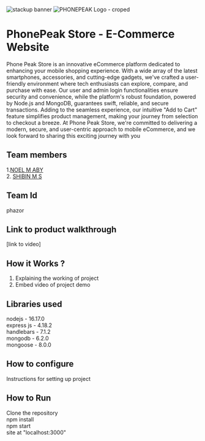  ![stackup banner](https://github.com/noelmaby/stackup-teamplate/assets/108945793/d21c5a36-f5ed-45fe-8385-979cae539465)
![PHONEPEAK Logo - croped](https://github.com/noelmaby/stackup-teamplate/assets/108945793/f224cc76-76c1-4832-a626-76ec6888461a)

# PhonePeak Store - E-Commerce Website
Phone Peak Store is an innovative eCommerce platform dedicated to enhancing your mobile shopping experience. With a wide array of the latest smartphones, accessories, and cutting-edge gadgets, we've crafted a user-friendly environment where tech enthusiasts can explore, compare, and purchase with ease. Our user and admin login functionalities ensure security and convenience, while the platform's robust foundation, powered by Node.js and MongoDB, guarantees swift, reliable, and secure transactions. Adding to the seamless experience, our intuitive "Add to Cart" feature simplifies product management, making your journey from selection to checkout a breeze. At Phone Peak Store, we're committed to delivering a modern, secure, and user-centric approach to mobile eCommerce, and we look forward to sharing this exciting journey with you
## Team members
1.<a href="https://github.com/noelmaby" >NOEL M ABY</a> <br>
2. <a href="https://github.com/shibukuttan4" >SHIBIN M S</a>
## Team Id
phazor
## Link to product walkthrough
[link to video]
## How it Works ?
1. Explaining the working of project <br>
2. Embed video of project demo
## Libraries used
nodejs - 16.17.0 <br>
express js - 4.18.2 <br>
handlebars - 7.1.2 <br>
mongodb - 6.2.0 <br>
mongoose - 8.0.0 <br>

## How to configure
Instructions for setting up project
## How to Run
Clone the repository <br>
npm install <br>
npm start <br>
site at "localhost:3000" <br>
